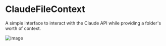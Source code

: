 # ClaudeFileContext
A simple interface to interact with the Claude API while providing a folder's worth of context.

![image](https://github.com/user-attachments/assets/047cae5e-184c-4df4-bba1-865a38c015c4)
